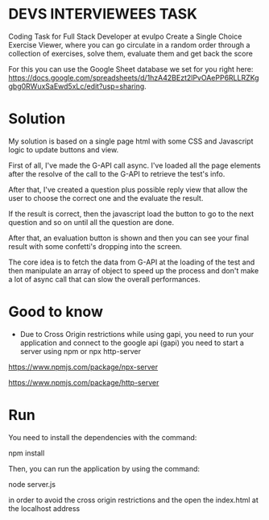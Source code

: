 # DEVS INTERVIEWEES TASK
Coding Task for Full Stack Developer at evulpo 
Create a Single Choice Exercise Viewer, where you can go circulate in a random order through a collection of exercises, solve them, evaluate them and get back the score

For this you can use the Google Sheet database we set for you right here:
https://docs.google.com/spreadsheets/d/1hzA42BEzt2lPvOAePP6RLLRZKggbg0RWuxSaEwd5xLc/edit?usp=sharing.

# Solution

My solution is based on a single page html with some CSS and Javascript logic to update buttons and view.

First of all, I've made the G-API call async. I've loaded all the page elements after the resolve of the call to the G-API to retrieve the test's info.

After that, I've created a question plus possible reply view that allow the user to choose the correct one and the evaluate the result.

If the result is correct, then the javascript load the button to go to the next question and so on until all the question are done.

After that, an evaluation button is shown and then you can see your final result with some confetti's dropping into the screen.

The core idea is to fetch the data from G-API at the loading of the test and then manipulate an array of object to speed up the process and don't make a lot of async call that can slow the overall performances.


# Good to know

* Due to Cross Origin restrictions while using gapi, you need to run your application and connect to the google api (gapi) you need to start a server using npm or npx  http-server

https://www.npmjs.com/package/npx-server

https://www.npmjs.com/package/http-server


# Run

You need to install the dependencies with the command:

npm install

Then, you can run the application by using the command:

node server.js 

in order to avoid the cross origin restrictions and the open the index.html at the localhost address
